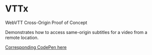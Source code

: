 # VTTx
WebVTT Cross-Origin Proof of Concept

Demonstrates how to access same-origin subtitles for a video from a remote location.

[Corresponding CodePen here](https://codepen.io/TKonan/pen/YPXaaYZ?editors=1000)
